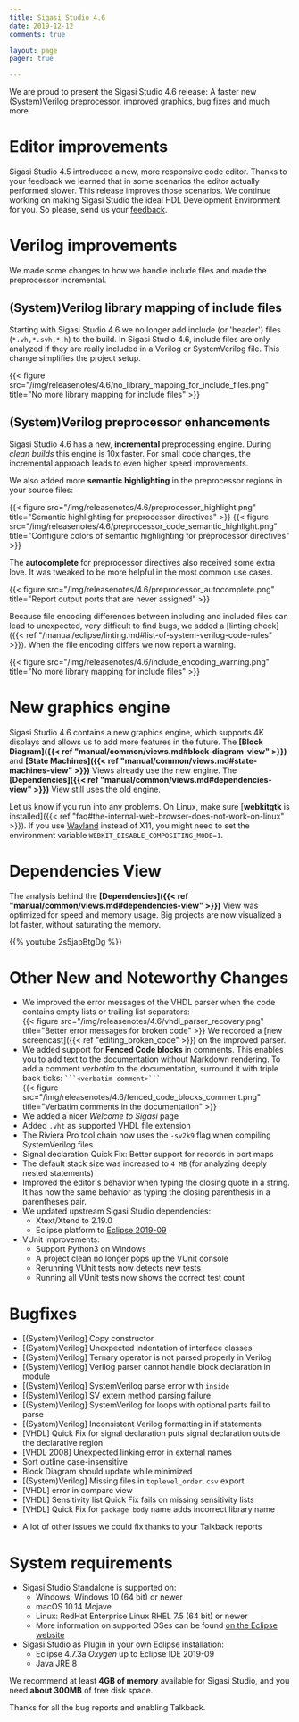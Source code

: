 ```yaml
---
title: Sigasi Studio 4.6
date: 2019-12-12
comments: true

layout: page
pager: true

---
```

We are proud to present the Sigasi Studio 4.6 release: A faster new (System)Verilog preprocessor, improved graphics, bug fixes and much more.

# Editor improvements

Sigasi Studio 4.5 introduced a new, more responsive code editor. Thanks to your feedback we learned that in some scenarios the editor actually performed slower. This release improves those scenarios.
We continue working on making Sigasi Studio the ideal HDL Development Environment for you. So please, send us your [feedback](https://www.sigasi.com/support/).

# Verilog improvements

We made some changes to how we handle include files and made the preprocessor incremental.

## (System)Verilog library mapping of include files

Starting with Sigasi Studio 4.6 we no longer add include (or 'header') files (`*.vh,*.svh,*.h`) to the build. In Sigasi Studio 4.6, include files are only analyzed if they are really included in a Verilog or SystemVerilog file. This change simplifies the project setup.

{{< figure src="/img/releasenotes/4.6/no_library_mapping_for_include_files.png" title="No more library mapping for include files" >}}

## (System)Verilog preprocessor enhancements

Sigasi Studio 4.6 has a new, **incremental** preprocessing engine. During *clean builds* this engine is 10x faster. For small code changes, the incremental approach leads to even higher speed improvements.

We also added more **semantic highlighting** in the preprocessor regions in your source files:

{{< figure src="/img/releasenotes/4.6/preprocessor_highlight.png" title="Semantic highlighting for preprocessor directives" >}}
{{< figure src="/img/releasenotes/4.6/preprocessor_code_semantic_highlight.png" title="Configure colors of semantic highlighting for preprocessor directives" >}}


The **autocomplete** for preprocessor directives also received some extra love. It was tweaked to be more helpful in the most common use cases.

{{< figure src="/img/releasenotes/4.6/preprocessor_autocomplete.png" title="Report output ports that are never assigned" >}}

Because file encoding differences between including and included files can lead to unexpected, very difficult to find bugs, we added a [linting check]({{< ref "/manual/eclipse/linting.md#list-of-system-verilog-code-rules" >}}). When the file encoding differs we now report a warning.

{{< figure src="/img/releasenotes/4.6/include_encoding_warning.png" title="No more library mapping for include files" >}}

# New graphics engine

Sigasi Studio 4.6 contains a new graphics engine, which supports 4K displays and allows us to add more features in the future. The **[Block Diagram]({{< ref "manual/common/views.md#block-diagram-view" >}})** and **[State Machines]({{< ref "manual/common/views.md#state-machines-view" >}})** Views already use the new engine. The **[Dependencies]({{< ref "manual/common/views.md#dependencies-view" >}})** View still uses the old engine.

Let us know if you run into any problems. On Linux, make sure [**webkitgtk** is installed]({{< ref "faq#the-internal-web-browser-does-not-work-on-linux" >}}).
If you use [Wayland](https://wayland.freedesktop.org/) instead of X11, you might need to set the environment variable `WEBKIT_DISABLE_COMPOSITING_MODE=1`.

# Dependencies View

The analysis behind the **[Dependencies]({{< ref "manual/common/views.md#dependencies-view" >}})** View was optimized for speed and memory usage. Big projects are now visualized a lot faster, without saturating the memory.

{{% youtube 2s5japBtgDg %}}


# Other New and Noteworthy Changes

- We improved the error messages of the VHDL parser when the code contains empty lists or trailing list separators:  
{{< figure src="/img/releasenotes/4.6/vhdl_parser_recovery.png" title="Better error messages for broken code" >}}
We recorded a [new screencast]({{< ref "editing_broken_code" >}}) on the improved parser.
- We added support for **Fenced Code blocks** in comments. This enables you to add text to the documentation without Markdown rendering. To add a comment *verbatim* to the documentation, surround it with triple back ticks: ```` ```<verbatim comment>``` ````  
{{< figure src="/img/releasenotes/4.6/fenced_code_blocks_comment.png" title="Verbatim comments in the documentation" >}}
- We added a nicer _Welcome to Sigasi_ page
- Added `.vht` as supported VHDL file extension
- The Riviera Pro tool chain now uses the `-sv2k9` flag when compiling SystemVerilog files.
- Signal declaration Quick Fix: Better support for records in port maps
- The default stack size was increased to `4 MB` (for analyzing deeply nested statements)
- Improved the editor's behavior when typing the closing quote in a string. It has now the same behavior as typing the closing parenthesis in a parentheses pair.
- We updated upstream Sigasi Studio dependencies:
    - Xtext/Xtend to 2.19.0
    - Eclipse platform to [Eclipse 2019-09](https://www.eclipse.org/eclipseide/2019-09/noteworthy/)
- VUnit improvements:
    - Support Python3 on Windows
    - A project clean no longer pops up the VUnit console
    - Rerunning VUnit tests now detects new tests
    - Running all VUnit tests now shows the correct test count

# Bugfixes

- \[(System)Verilog] Copy constructor
- \[(System)Verilog] Unexpected indentation of interface classes
- \[(System)Verilog] Ternary operator is not parsed properly in Verilog
- \[(System)Verilog] Verilog parser cannot handle block declaration in module
- \[(System)Verilog] SystemVerilog parse error with `inside`
- \[(System)Verilog] SV extern method parsing failure
- \[(System)Verilog] SystemVerilog for loops with optional parts fail to parse
- \[(System)Verilog] Inconsistent Verilog formatting in if statements
- \[VHDL] Quick Fix for signal declaration puts signal declaration outside the declarative region
- \[VHDL 2008] Unexpected linking error in external names
- Sort outline case-insensitive
- Block Diagram should update while minimized
- \[(System)Verilog] Missing files in `toplevel_order.csv` export
- \[VHDL] error in compare view
- \[VHDL] Sensitivity list Quick Fix fails on missing sensitivity lists
- \[VHDL] Quick Fix for `package body` name adds incorrect library name

+ A lot of other issues we could fix thanks to your Talkback reports

# System requirements

* Sigasi Studio Standalone is supported on:
    * Windows: Windows 10 (64 bit) or newer
    * macOS 10.14 Mojave
    * Linux: RedHat Enterprise Linux RHEL 7.5 (64 bit) or newer
    * More information on supported OSes can be found [on the Eclipse website](https://www.eclipse.org/projects/project-plan.php?planurl=http://www.eclipse.org/eclipse/development/plans/eclipse_project_plan_4_10.xml#target_environments)
* Sigasi Studio as Plugin in your own Eclipse installation:
    * Eclipse 4.7.3a *Oxygen* up to Eclipse IDE 2019-09
    * Java JRE 8

We recommend at least **4GB of memory** available for Sigasi Studio,
and you need **about 300MB** of free disk space.

Thanks for all the bug reports and enabling Talkback.
